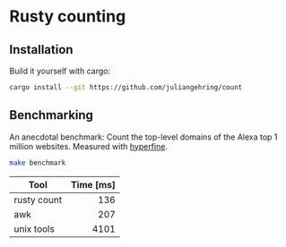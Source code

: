 # Rusty counting

## Installation

Build it yourself with cargo:

```sh
cargo install --git https://github.com/juliangehring/count
```


## Benchmarking

An anecdotal benchmark: Count the top-level domains of the Alexa top 1 million websites. Measured with [hyperfine](https://github.com/sharkdp/hyperfine).

```sh
make benchmark
```

| Tool        | Time [ms] |
| ----------- | --------: |
| rusty count |       136 |
| awk         |       207 |
| unix tools  |      4101 |
